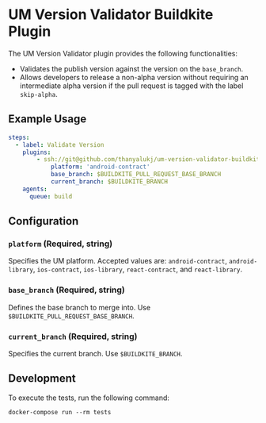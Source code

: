 # UM Version Validator Buildkite Plugin

The UM Version Validator plugin provides the following functionalities:

- Validates the publish version against the version on the `base_branch`.
- Allows developers to release a non-alpha version without requiring an intermediate alpha version if the pull request is tagged with the label `skip-alpha`.

## Example Usage

```yml
steps:
  - label: Validate Version
    plugins:
        - ssh://git@github.com/thanyalukj/um-version-validator-buildkite-plugin.git#v1.1.14:
            platform: 'android-contract'
            base_branch: $BUILDKITE_PULL_REQUEST_BASE_BRANCH
            current_branch: $BUILDKITE_BRANCH
    agents:
      queue: build
```

## Configuration

### `platform` (Required, string)

Specifies the UM platform. Accepted values are: `android-contract`, `android-library`, `ios-contract`, `ios-library`, `react-contract`, and `react-library`.

### `base_branch` (Required, string)

Defines the base branch to merge into. Use `$BUILDKITE_PULL_REQUEST_BASE_BRANCH`.

### `current_branch` (Required, string)

Specifies the current branch. Use `$BUILDKITE_BRANCH`.

## Development

To execute the tests, run the following command:

```shell
docker-compose run --rm tests
```
